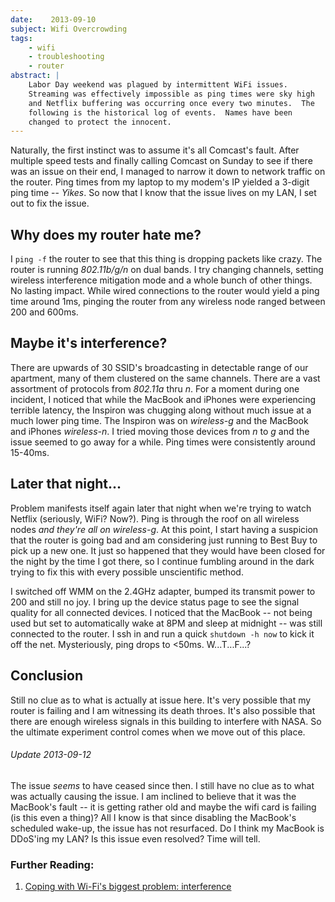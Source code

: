 ```yaml
---
date:    2013-09-10
subject: Wifi Overcrowding
tags:
    - wifi
    - troubleshooting
    - router
abstract: |
    Labor Day weekend was plagued by intermittent WiFi issues.
    Streaming was effectively impossible as ping times were sky high
    and Netflix buffering was occurring once every two minutes.  The
    following is the historical log of events.  Names have been
    changed to protect the innocent.
---
```


Naturally, the first instinct was to assume it's all Comcast's fault.  After multiple speed tests and finally calling Comcast on Sunday to see if there was an issue on their end, I managed to narrow it down to network traffic on the router.  Ping times from my laptop to my modem's IP yielded a 3-digit ping time -- *Yikes*.  So now that I know that the issue lives on my LAN, I set out to fix the issue.

## Why does my router hate me?

I `ping -f` the router to see that this thing is dropping packets like crazy.  The router is running *802.11b/g/n* on dual bands.  I try changing channels, setting wireless interference mitigation mode and a whole bunch of other things.  No lasting impact.  While wired connections to the router would yield a ping time around 1ms, pinging the router from any wireless node ranged between 200 and 600ms.

## Maybe it's interference?

There are upwards of 30 SSID's broadcasting in detectable range of our apartment, many of them clustered on the same channels.  There are a vast assortment of protocols from *802.11a* thru *n*.  For a moment during one incident, I noticed that while the MacBook and iPhones were experiencing terrible latency, the Inspiron was chugging along without much issue at a much lower ping time.  The Inspiron was on *wireless-g* and the MacBook and iPhones *wireless-n*.  I tried moving those devices from *n* to *g* and the issue seemed to go away for a while.  Ping times were consistently around 15-40ms.

## Later that night...

Problem manifests itself again later that night when we're trying to watch Netflix (seriously, WiFi?  Now?).  Ping is through the roof on all wireless nodes *and they're all on wireless-g*.  At this point, I start having a suspicion that the router is going bad and am considering just running to Best Buy to pick up a new one.  It just so happened that they would have been closed for the night by the time I got there, so I continue fumbling around in the dark trying to fix this with every possible unscientific method.

I switched off WMM on the 2.4GHz adapter, bumped its transmit power to 200 and still no joy.  I bring up the device status page to see the signal quality for all connected devices.  I noticed that the MacBook -- not being used but set to automatically wake at 8PM and sleep at midnight -- was still connected to the router.  I ssh in and run a quick `shutdown -h now` to kick it off the net.  Mysteriously, ping drops to <50ms.  W...T...F...?

## Conclusion

Still no clue as to what is actually at issue here.  It's very possible that my router is failing and I am witnessing its death throes.  It's also possible that there are enough wireless signals in this building to interfere with NASA.  So the ultimate experiment control comes when we move out of this place.

###### Update 2013-09-12

The issue *seems* to have ceased since then.  I still have no clue as to what was actually causing the issue.  I am inclined to believe that it was the MacBook's fault -- it is getting rather old and maybe the wifi card is failing (is this even a thing)?  All I know is that since disabling the MacBook's scheduled wake-up, the issue has not resurfaced.  Do I think my MacBook is DDoS'ing my LAN?  Is this issue even resolved?  Time will tell.


### Further Reading:

1.  [Coping with Wi-Fi's biggest problem: interference](http://www.networkworld.com/news/tech/2010/080210-wifi-interference.html)

